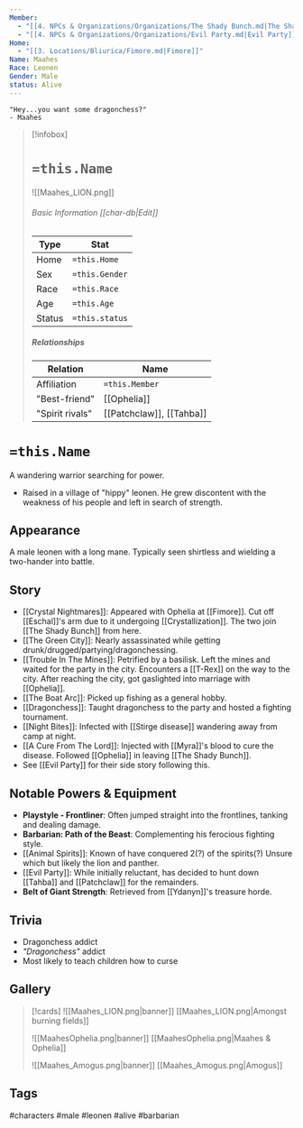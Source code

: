 ```yaml
---
Member:
  - "[[4. NPCs & Organizations/Organizations/The Shady Bunch.md|The Shady Bunch]]"
  - "[[4. NPCs & Organizations/Organizations/Evil Party.md|Evil Party]]"
Home:
  - "[[3. Locations/Bliurica/Fimore.md|Fimore]]"
Name: Maahes
Race: Leonen
Gender: Male
status: Alive
---
```

	"Hey...you want some dragonchess?" 
	- Maahes

> [!infobox]
> # `=this.Name`
> ![[Maahes_LION.png]]
> ###### Basic Information [[char-db|Edit]]
> | Type | Stat |
> | ---- | ---- |
> | Home | `=this.Home` |
> | Sex | `=this.Gender` |
> | Race | `=this.Race` |
> | Age | `=this.Age` |
> | Status | `=this.status` |
> ##### Relationships
> | Relation | Name |
> | ---- | ---- |
> | Affiliation | `=this.Member` |
> | "Best-friend" | [[Ophelia]] |
> | "Spirit rivals" | [[Patchclaw]], [[Tahba]] |

# `=this.Name`
A wandering warrior searching for power.
- Raised in a village of "hippy" leonen. He grew  discontent with the weakness of his people and left in search of strength.

## Appearance
A male leonen with a long mane. Typically seen shirtless and wielding a two-hander into battle.
## Story
- [[Crystal Nightmares]]: Appeared with Ophelia at [[Fimore]]. Cut off [[Eschal]]'s arm due to it undergoing [[Crystallization]]. The two join [[The Shady Bunch]] from here.
- [[The Green City]]: Nearly assassinated while getting drunk/drugged/partying/dragonchessing.
- [[Trouble In The Mines]]: Petrified by a basilisk. Left the mines and waited for the party in the city. Encounters a [[T-Rex]] on the way to the city. After reaching the city, got gaslighted into marriage with [[Ophelia]].
- [[The Boat Arc]]: Picked up fishing as a general hobby.
- [[Dragonchess]]: Taught dragonchess to the party and hosted a fighting tournament.
- [[Night Bites]]: Infected with [[Stirge disease]] wandering away from camp at night.
- [[A Cure From The Lord]]: Injected with [[Myra]]'s blood to cure the disease. Followed [[Ophelia]]  in leaving [[The Shady Bunch]].
- See [[Evil Party]] for their side story following this.

## Notable Powers & Equipment
- **Playstyle - Frontliner**: Often jumped straight into the frontlines, tanking and dealing damage.
- **Barbarian: Path of the Beast**: Complementing his ferocious fighting style.
- [[Animal Spirits]]: Known of have conquered 2(?) of the spirits(?) Unsure which but likely the lion and panther.
- [[Evil Party]]: While initially reluctant, has decided to hunt down [[Tahba]] and [[Patchclaw]] for the remainders.
- **Belt of Giant Strength**: Retrieved from [[Ydanyn]]'s treasure horde.

## Trivia
- Dragonchess addict
- *"Dragonchess"* addict
- Most likely to teach children how to curse


## Gallery
>[!cards]
>![[Maahes_LION.png|banner]]
>[[Maahes_LION.png|Amongst burning fields]]
>
>![[MaahesOphelia.png|banner]]
>[[MaahesOphelia.png|Maahes & Ophelia]]
>
>![[Maahes_Amogus.png|banner]]
>[[Maahes_Amogus.png|Amogus]]

## Tags
#characters #male #leonen #alive #barbarian